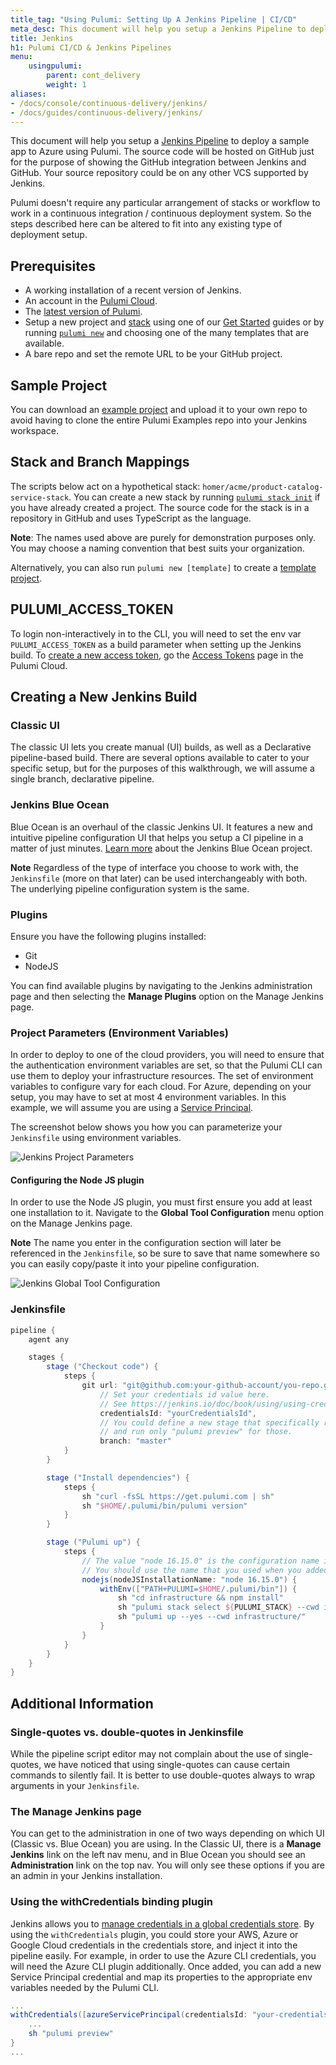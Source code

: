```yaml
---
title_tag: "Using Pulumi: Setting Up A Jenkins Pipeline | CI/CD"
meta_desc: This document will help you setup a Jenkins Pipeline to deploy a sample app to Azure using Pulumi.
title: Jenkins
h1: Pulumi CI/CD & Jenkins Pipelines
menu:
    usingpulumi:
        parent: cont_delivery
        weight: 1
aliases:
- /docs/console/continuous-delivery/jenkins/
- /docs/guides/continuous-delivery/jenkins/
---
```


This document will help you setup a [Jenkins Pipeline](https://jenkins.io/doc/book/pipeline/) to deploy a sample app to Azure using Pulumi.
The source code will be hosted on GitHub just for the purpose of showing the GitHub integration between Jenkins and GitHub. Your source repository could be on any other VCS supported by Jenkins.

Pulumi doesn't require any particular arrangement of stacks or workflow to work in a
continuous integration / continuous deployment system. So the steps described here can be
altered to fit into any existing type of deployment setup.

## Prerequisites

- A working installation of a recent version of Jenkins.
- An account in the [Pulumi Cloud](https://app.pulumi.com).
- The [latest version of Pulumi](/docs/install/).
- Setup a new project and [stack](/docs/concepts/) using one of our [Get Started](/docs/get-started/) guides or by running [`pulumi new`](/docs/cli/commands/pulumi_new)
and choosing one of the many templates that are available.
- A bare repo and set the remote URL to be your GitHub project.

## Sample Project

You can download an [example project](https://github.com/pulumi/examples/tree/master/classic-azure-ts-appservice-springboot) and upload it to your own repo to avoid having to clone the entire Pulumi Examples repo into your Jenkins workspace.

## Stack and Branch Mappings

The scripts below act on a hypothetical stack: `homer/acme/product-catalog-service-stack`.
You can create a new stack by running [`pulumi stack init`](/docs/cli/commands/pulumi_stack_init) if you have already created a project.
The source code for the stack is in a repository in GitHub and uses TypeScript as the language.

**Note**: The names used above are purely for demonstration purposes only.
You may choose a naming convention that best suits your organization.

Alternatively, you can also run `pulumi new [template]` to create a [template project](/docs/cli/commands/pulumi_new/).

## PULUMI_ACCESS_TOKEN

To login non-interactively in to the CLI, you will need to set the env var `PULUMI_ACCESS_TOKEN` as a build parameter when setting up the Jenkins build. To [create a new access token](/docs/pulumi-cloud/accounts#access-tokens), go the [Access Tokens](https://app.pulumi.com/account/tokens) page in the Pulumi Cloud.

## Creating a New Jenkins Build

### Classic UI

The classic UI lets you create manual (UI) builds, as well as a Declarative pipeline-based build. There are several options available to cater to your specific setup, but for the purposes of this walkthrough, we will assume a single branch, declarative pipeline.

### Jenkins Blue Ocean

Blue Ocean is an overhaul of the classic Jenkins UI. It features a new and intuitive pipeline configuration UI that helps you setup a CI pipeline in a matter of just minutes. [Learn more](https://jenkins.io/projects/blueocean/) about the Jenkins Blue Ocean project.

**Note** Regardless of the type of interface you choose to work with, the `Jenkinsfile` (more on that later) can be used interchangeably with both. The underlying pipeline configuration system is the same.

### Plugins

Ensure you have the following plugins installed:

- Git
- NodeJS

You can find available plugins by navigating to the Jenkins administration page and then selecting the **Manage Plugins** option on the Manage Jenkins page.

### Project Parameters (Environment Variables)

In order to deploy to one of the cloud providers, you will need to ensure that the authentication environment variables are set, so that the Pulumi CLI can use them to deploy your infrastructure resources. The set of environment variables to configure vary for each cloud. For Azure, depending on your setup, you may have to set at most 4 environment variables. In this example, we will assume you are using a [Service Principal](/registry/packages/azure/installation-configuration#creating-a-service-principal).

The screenshot below shows you how you can parameterize your `Jenkinsfile` using environment variables.

![Jenkins Project Parameters](/images/docs/reference/jenkins/project-params.png)

#### Configuring the Node JS plugin

In order to use the Node JS plugin, you must first ensure you add at least one installation to it. Navigate to the **Global Tool Configuration** menu option on the Manage Jenkins page.

**Note** The name you enter in the configuration section will later be referenced in the `Jenkinsfile`, so be sure to save that name somewhere so you can easily copy/paste it into your pipeline configuration.

![Jenkins Global Tool Configuration](/images/docs/reference/jenkins/global-tool-config.png)

### Jenkinsfile

```groovy
pipeline {
    agent any

    stages {
        stage ("Checkout code") {
            steps {
                git url: "git@github.com:your-github-account/you-repo.git",
                    // Set your credentials id value here.
                    // See https://jenkins.io/doc/book/using/using-credentials/#adding-new-global-credentials
                    credentialsId: "yourCredentialsId",
                    // You could define a new stage that specifically runs for, say, feature/* branches
                    // and run only "pulumi preview" for those.
                    branch: "master"
            }
        }

        stage ("Install dependencies") {
            steps {
                sh "curl -fsSL https://get.pulumi.com | sh"
                sh "$HOME/.pulumi/bin/pulumi version"
            }
        }

        stage ("Pulumi up") {
            steps {
                // The value "node 16.15.0" is the configuration name in our Global Tool Configuration setup for node.
                // You should use the name that you used when you added the installation on that page.
                nodejs(nodeJSInstallationName: "node 16.15.0") {
                    withEnv(["PATH+PULUMI=$HOME/.pulumi/bin"]) {
                        sh "cd infrastructure && npm install"
                        sh "pulumi stack select ${PULUMI_STACK} --cwd infrastructure/"
                        sh "pulumi up --yes --cwd infrastructure/"
                    }
                }
            }
        }
    }
}
```

## Additional Information

### Single-quotes vs. double-quotes in Jenkinsfile

While the pipeline script editor may not complain about the use of single-quotes, we have noticed that using single-quotes can cause certain commands to silently fail. It is better to use double-quotes always to wrap arguments in your `Jenkinsfile`.

### The Manage Jenkins page

You can get to the administration in one of two ways depending on which UI (Classic vs. Blue Ocean) you are using. In the Classic UI, there is a **Manage Jenkins** link on the left nav menu, and in Blue Ocean you should see an **Administration** link on the top nav. You will only see these options if you are an admin in your Jenkins installation.

### Using the withCredentials binding plugin

Jenkins allows you to [manage credentials in a global credentials store](https://jenkins.io/doc/pipeline/steps/credentials-binding/). By using the `withCredentials` plugin, you could store your AWS, Azure or Google Cloud credentials in the credentials store, and inject it into the pipeline easily. For example, in order to use the Azure CLI credentials, you will need the Azure CLI plugin additionally. Once added, you can add a new Service Principal credential and map its properties to the appropriate env variables needed by the Pulumi CLI.

```groovy
...
withCredentials([azureServicePrincipal(credentialsId: "your-credentials-id", clientIdVariable: "ARM_CLIENT_ID", clientSecretVariable: "ARM_CLIENT_SECRET", subscriptionIdVariable: "ARM_SUBSCRIPTION_ID", tenantIdVariable: "ARM_TENANT_ID")]) {
    ...
    sh "pulumi preview"
}
...
```
